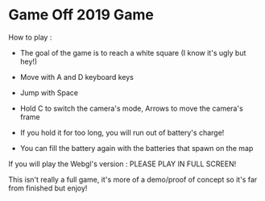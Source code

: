 # **Game Off 2019 Game**

How to play :

* The goal of the game is to reach a white square (I know it's ugly but hey!)

* Move with A and D keyboard keys

* Jump with Space

* Hold C to switch the camera's mode, Arrows to move the camera's frame

* If you hold it for too long, you will run out of battery's charge!

* You can fill the battery again with the batteries that spawn on the map

If you will play the Webgl's version : PLEASE PLAY IN FULL SCREEN!

This isn't really a full game, it's more of a demo/proof of concept so it's far from finished but enjoy!
